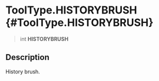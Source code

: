ToolType.HISTORYBRUSH {#ToolType.HISTORYBRUSH}
=====================

> int **HISTORYBRUSH**

Description
-----------

History brush.
